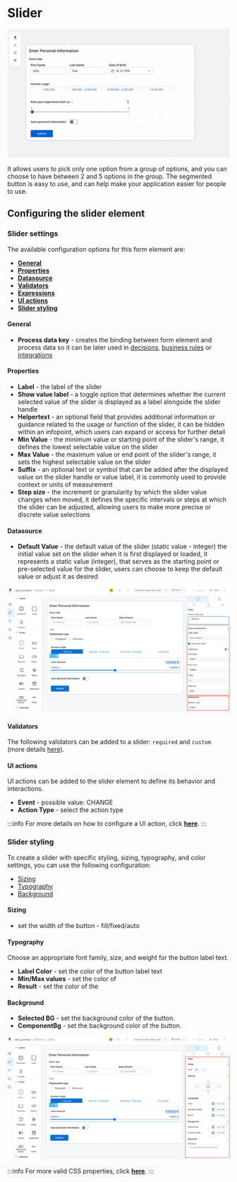 # Slider

![](../../img/slider.gif)

It allows users to pick only one option from a group of options, and you can choose to have between 2 and 5 options in the group. The segmented button is easy to use, and can help make your application easier for people to use.

## Configuring the slider element

### Slider settings

The available configuration options for this form element are:

- [**General**](#general)
- [**Properties**](#properties)
- [**Datasource**](#datasource)
- [**Validators**](#validators)
- [**Expressions**](#expressions)
- [**UI actions**](#ui-actions)
- [**Slider styling**](#slider-styling)

#### General
   
* **Process data key** - creates the binding between form element and process data so it can be later used in [decisions](../../../node/exclusive-gateway-node.md), [business rules](../../../actions/business-rule-action/business-rule-action.md) or [integrations](../../../node/message-send-received-task-node.md)

#### Properties

* **Label** - the label of the slider
* **Show value label** - a toggle option that determines whether the current selected value of the slider is displayed as a label alongside the slider handle
* **Helpertext** - an optional field that provides additional information or guidance related to the usage or function of the slider, it can be hidden within an infopoint, which users can expand or access for further detail
* **Min Value** - the minimum value or starting point of the slider's range, it defines the lowest selectable value on the slider
* **Max Value** - the maximum value or end point of the slider's range, it sets the highest selectable value on the slider 
* **Suffix** - an optional text or symbol that can be added after the displayed value on the slider handle or value label, it is commonly used to provide context or units of measurement
* **Step size** - the increment or granularity by which the slider value changes when moved, it defines the specific intervals or steps at which the slider can be adjusted, allowing users to make more precise or discrete value selections

#### Datasource

* **Default Value** - the default value of the slider (static value - integer) the initial value set on the slider when it is first displayed or loaded, it represents a static value (integer), that serves as the starting point or pre-selected value for the slider, users can choose to keep the default value or adjust it as desired

![](../../img/slider_general.png)

#### Validators

The following validators can be added to a slider: `required` and `custom` (more details [here](../../validators.md)).

#### UI actions

UI actions can be added to the slider element to define its behavior and interactions.

* **Event** - possible value: CHANGE
* **Action Type** - select the action type

:::info
For more details on how to configure a UI action, click [**here**](../../ui-actions.md).
:::

### Slider styling

To create a slider with specific styling, sizing, typography, and color settings, you can use the following configuration:

* [Sizing](#sizing)
* [Typography](#typography)
* [Background](#background)

#### Sizing

* set the width of the button - fill/fixed/auto

#### Typography

Choose an appropriate font family, size, and weight for the button label text.

* **Label Color** - set the color of the button label text
* **Min/Max values** - set the color of 
* **Result** - set the color of the 

#### Background

* **Selected BG** - set the background color of the button.
* **ComponentBg** - set the background color of the button.

![](../../img/slider_styling.png)

:::info
For more valid CSS properties, click [**here**](../../#styling).
:::
